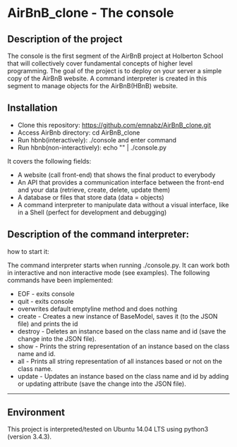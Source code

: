 # AirBnB_clone - The console

## Description of the project


The console is the first segment of the AirBnB project at Holberton School that will collectively cover fundamental concepts of higher level programming. The goal of the project is to deploy on your server a simple copy of the AirBnB website. A command interpreter is created in this segment to manage objects for the AirBnB(HBnB) website.

## Installation

   * Clone this repository: https://github.com/emnabz/AirBnB_clone.git
   * Access AirBnb directory: cd AirBnB_clone
   * Run hbnb(interactively): ./console and enter command
   * Run hbnb(non-interactively): echo "<command>" |  ./console.py

It covers the following fields:

   * A website (call front-end) that shows the final product to everybody
   * An API that provides a communication interface between the front-end and your data (retrieve, create, delete, update them)
   * A database or files that store data (data = objects)
   * A command interpreter to manipulate data without a visual interface, like in a Shell (perfect for development and debugging)

## Description of the command interpreter:
 
how to start it:

The command interpreter starts when running ./console.py.
It can work both in interactive and non interactive mode (see examples).
The following commands have been implemented:

* EOF - exits console
* quit - exits console
* overwrites default emptyline method and does nothing
* create - Creates a new instance of BaseModel, saves it (to the JSON file) and prints the id
* destroy - Deletes an instance based on the class name and id (save the change into the JSON file).
* show - Prints the string representation of an instance based on the class name and id.
* all - Prints all string representation of all instances based or not on the class name.
* update - Updates an instance based on the class name and id by adding or updating attribute (save the change into the JSON file).
---

## Environment

This project is interpreted/tested on Ubuntu 14.04 LTS using python3 (version 3.4.3).
